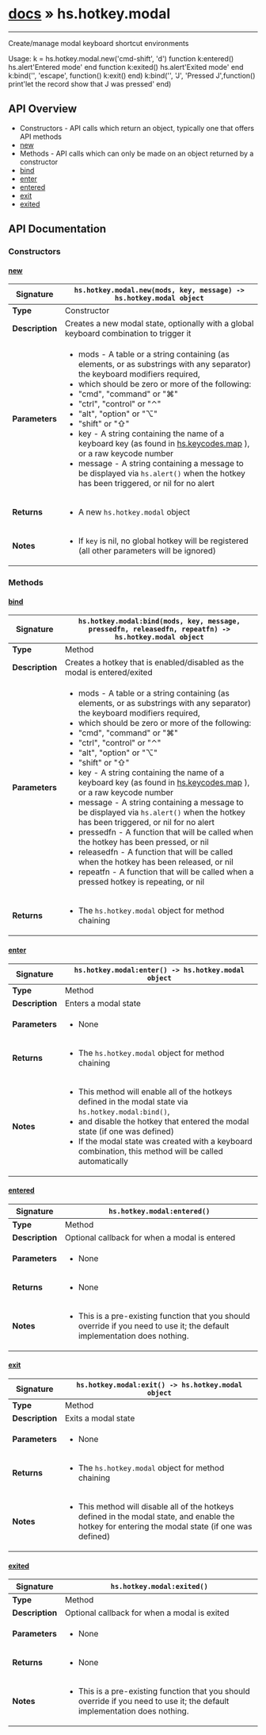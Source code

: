 # [docs](index.md) » hs.hotkey.modal
---

Create/manage modal keyboard shortcut environments

Usage:
k = hs.hotkey.modal.new('cmd-shift', 'd')
function k:entered() hs.alert'Entered mode' end
function k:exited()  hs.alert'Exited mode'  end
k:bind('', 'escape', function() k:exit() end)
k:bind('', 'J', 'Pressed J',function() print'let the record show that J was pressed' end)

## API Overview
* Constructors - API calls which return an object, typically one that offers API methods
 * [new](#new)
* Methods - API calls which can only be made on an object returned by a constructor
 * [bind](#bind)
 * [enter](#enter)
 * [entered](#entered)
 * [exit](#exit)
 * [exited](#exited)

## API Documentation

### Constructors

#### [new](#new)
| <span style="text-align: left;">**Signature**</span> | <span style="text-align: left;">`hs.hotkey.modal.new(mods, key, message) -> hs.hotkey.modal object` </span>                                                |
| -----------------------------------------------------|---------------------------------------------------------------------------------------------------------|
| **Type**                                             | Constructor                                                                                         |
| **Description**                                      | Creates a new modal state, optionally with a global keyboard combination to trigger it                                                                                         |
| **Parameters**                                       | <ul><li>mods - A table or a string containing (as elements, or as substrings with any separator) the keyboard modifiers required,</li><li>   which should be zero or more of the following:</li><li>  "cmd", "command" or "⌘"</li><li>  "ctrl", "control" or "⌃"</li><li>  "alt", "option" or "⌥"</li><li>  "shift" or "⇧"</li><li>key - A string containing the name of a keyboard key (as found in [hs.keycodes.map](hs.keycodes.html#map) ), or a raw keycode number</li><li>message - A string containing a message to be displayed via `hs.alert()` when the hotkey has been triggered, or nil for no alert</li></ul> |
| **Returns**                                          | <ul><li>A new `hs.hotkey.modal` object</li></ul>          |
| **Notes**                                            | <ul><li>If `key` is nil, no global hotkey will be registered (all other parameters will be ignored)</li></ul>                |

### Methods

#### [bind](#bind)
| <span style="text-align: left;">**Signature**</span> | <span style="text-align: left;">`hs.hotkey.modal:bind(mods, key, message, pressedfn, releasedfn, repeatfn) -> hs.hotkey.modal object` </span>                                                |
| -----------------------------------------------------|---------------------------------------------------------------------------------------------------------|
| **Type**                                             | Method                                                                                         |
| **Description**                                      | Creates a hotkey that is enabled/disabled as the modal is entered/exited                                                                                         |
| **Parameters**                                       | <ul><li>mods - A table or a string containing (as elements, or as substrings with any separator) the keyboard modifiers required,</li><li>   which should be zero or more of the following:</li><li>  "cmd", "command" or "⌘"</li><li>  "ctrl", "control" or "⌃"</li><li>  "alt", "option" or "⌥"</li><li>  "shift" or "⇧"</li><li>key - A string containing the name of a keyboard key (as found in [hs.keycodes.map](hs.keycodes.html#map) ), or a raw keycode number</li><li>message - A string containing a message to be displayed via `hs.alert()` when the hotkey has been triggered, or nil for no alert</li><li>pressedfn - A function that will be called when the hotkey has been pressed, or nil</li><li>releasedfn - A function that will be called when the hotkey has been released, or nil</li><li>repeatfn - A function that will be called when a pressed hotkey is repeating, or nil</li></ul> |
| **Returns**                                          | <ul><li>The `hs.hotkey.modal` object for method chaining</li></ul>          |

#### [enter](#enter)
| <span style="text-align: left;">**Signature**</span> | <span style="text-align: left;">`hs.hotkey.modal:enter() -> hs.hotkey.modal object` </span>                                                |
| -----------------------------------------------------|---------------------------------------------------------------------------------------------------------|
| **Type**                                             | Method                                                                                         |
| **Description**                                      | Enters a modal state                                                                                         |
| **Parameters**                                       | <ul><li>None</li></ul> |
| **Returns**                                          | <ul><li>The `hs.hotkey.modal` object for method chaining</li></ul>          |
| **Notes**                                            | <ul><li>This method will enable all of the hotkeys defined in the modal state via `hs.hotkey.modal:bind()`,</li><li>   and disable the hotkey that entered the modal state (if one was defined)</li><li>If the modal state was created with a keyboard combination, this method will be called automatically</li></ul>                |

#### [entered](#entered)
| <span style="text-align: left;">**Signature**</span> | <span style="text-align: left;">`hs.hotkey.modal:entered()` </span>                                                |
| -----------------------------------------------------|---------------------------------------------------------------------------------------------------------|
| **Type**                                             | Method                                                                                         |
| **Description**                                      | Optional callback for when a modal is entered                                                                                         |
| **Parameters**                                       | <ul><li>None</li></ul> |
| **Returns**                                          | <ul><li>None</li></ul>          |
| **Notes**                                            | <ul><li>This is a pre-existing function that you should override if you need to use it; the default implementation does nothing.</li></ul>                |

#### [exit](#exit)
| <span style="text-align: left;">**Signature**</span> | <span style="text-align: left;">`hs.hotkey.modal:exit() -> hs.hotkey.modal object` </span>                                                |
| -----------------------------------------------------|---------------------------------------------------------------------------------------------------------|
| **Type**                                             | Method                                                                                         |
| **Description**                                      | Exits a modal state                                                                                         |
| **Parameters**                                       | <ul><li>None</li></ul> |
| **Returns**                                          | <ul><li>The `hs.hotkey.modal` object for method chaining</li></ul>          |
| **Notes**                                            | <ul><li>This method will disable all of the hotkeys defined in the modal state, and enable the hotkey for entering the modal state (if one was defined)</li></ul>                |

#### [exited](#exited)
| <span style="text-align: left;">**Signature**</span> | <span style="text-align: left;">`hs.hotkey.modal:exited()` </span>                                                |
| -----------------------------------------------------|---------------------------------------------------------------------------------------------------------|
| **Type**                                             | Method                                                                                         |
| **Description**                                      | Optional callback for when a modal is exited                                                                                         |
| **Parameters**                                       | <ul><li>None</li></ul> |
| **Returns**                                          | <ul><li>None</li></ul>          |
| **Notes**                                            | <ul><li>This is a pre-existing function that you should override if you need to use it; the default implementation does nothing.</li></ul>                |

